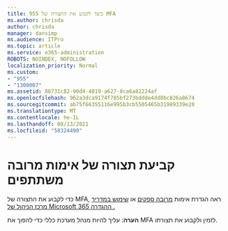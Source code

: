 ```yaml
---
title: 955 כיצד לקבוע את התצורה של MFA
ms.author: chrisda
author: chrisda
manager: dansimp
ms.audience: ITPro
ms.topic: article
ms.service: o365-administration
ROBOTS: NOINDEX, NOFOLLOW
localization_priority: Normal
ms.custom:
- "955"
- "1300007"
ms.assetid: 88731c82-90d4-4019-a627-8ca6a82224af
ms.openlocfilehash: 962a3dca9174f785bf273bddde4dd8bc826a8674
ms.sourcegitcommit: ab75f66355116e995b3cb5505465b31989339e28
ms.translationtype: MT
ms.contentlocale: he-IL
ms.lasthandoff: 08/13/2021
ms.locfileid: "58324490"
---
```

# <a name="configure-multifactor-authentication"></a>קביעת תצורה של אימות מרובה משתתפים

כדי לקבוע את התצורה של MFA, ראה הגדרת אימות [מרובה ספקים](https://docs.microsoft.com/microsoft-365/admin/security-and-compliance/set-up-multi-factor-authentication) או [שימוש במדריך מרכז הניהול של Microsoft 365 ההגדרה .](https://admin.microsoft.com/AdminPortal/Home?ref=/modernonboarding/mfasetupguide)

**הערה**: עליך להיות מנהל מערכת כללי כדי להפוך את MFA לזמין ולקבוע את תצורתו.

